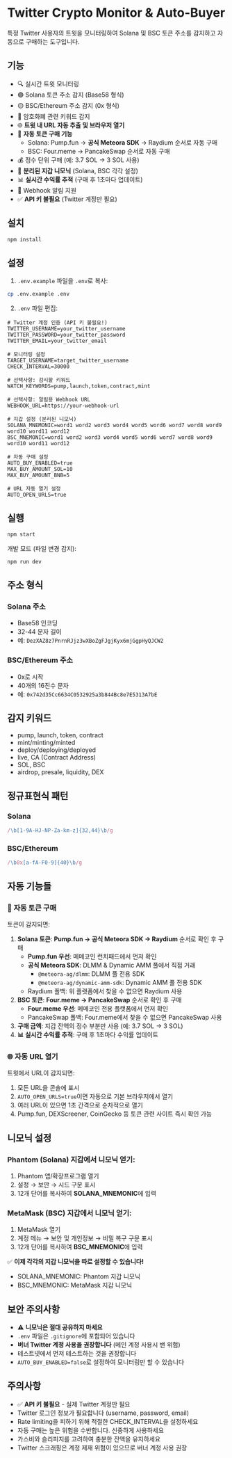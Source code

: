# Twitter Crypto Monitor & Auto-Buyer

특정 Twitter 사용자의 트윗을 모니터링하여 Solana 및 BSC 토큰 주소를 감지하고 자동으로 구매하는 도구입니다.

## 기능

- 🔍 실시간 트윗 모니터링
- 🟣 Solana 토큰 주소 감지 (Base58 형식)
- 🟡 BSC/Ethereum 주소 감지 (0x 형식)
- 🔑 암호화폐 관련 키워드 감지
- 🌐 **트윗 내 URL 자동 추출 및 브라우저 열기**
- 🚀 **자동 토큰 구매 기능**
  - Solana: Pump.fun → **공식 Meteora SDK** → Raydium 순서로 자동 구매
  - BSC: Four.meme → PancakeSwap 순서로 자동 구매
- 💰 정수 단위 구매 (예: 3.7 SOL → 3 SOL 사용)
- 🔐 **분리된 지갑 니모닉** (Solana, BSC 각각 설정)
- 📊 **실시간 수익률 추적** (구매 후 1초마다 업데이트)
- 🔔 Webhook 알림 지원
- ✅ **API 키 불필요** (Twitter 계정만 필요)

## 설치

```bash
npm install
```

## 설정

1. `.env.example` 파일을 `.env`로 복사:
```bash
cp .env.example .env
```

2. `.env` 파일 편집:
```env
# Twitter 계정 인증 (API 키 불필요!)
TWITTER_USERNAME=your_twitter_username
TWITTER_PASSWORD=your_twitter_password  
TWITTER_EMAIL=your_twitter_email

# 모니터링 설정
TARGET_USERNAME=target_twitter_username
CHECK_INTERVAL=30000

# 선택사항: 감시할 키워드
WATCH_KEYWORDS=pump,launch,token,contract,mint

# 선택사항: 알림용 Webhook URL
WEBHOOK_URL=https://your-webhook-url

# 지갑 설정 (분리된 니모닉)
SOLANA_MNEMONIC=word1 word2 word3 word4 word5 word6 word7 word8 word9 word10 word11 word12
BSC_MNEMONIC=word1 word2 word3 word4 word5 word6 word7 word8 word9 word10 word11 word12

# 자동 구매 설정
AUTO_BUY_ENABLED=true
MAX_BUY_AMOUNT_SOL=10
MAX_BUY_AMOUNT_BNB=5

# URL 자동 열기 설정
AUTO_OPEN_URLS=true
```

## 실행

```bash
npm start
```

개발 모드 (파일 변경 감지):
```bash
npm run dev
```

## 주소 형식

### Solana 주소
- Base58 인코딩
- 32-44 문자 길이
- 예: `DezXAZ8z7PnrnRJjz3wXBoZgFJgjKyx6mjGgpHyQJCW2`

### BSC/Ethereum 주소
- 0x로 시작
- 40개의 16진수 문자
- 예: `0x742d35Cc6634C0532925a3b844Bc8e7E5313A7bE`

## 감지 키워드

- pump, launch, token, contract
- mint/minting/minted
- deploy/deploying/deployed
- live, CA (Contract Address)
- SOL, BSC
- airdrop, presale, liquidity, DEX

## 정규표현식 패턴

### Solana
```javascript
/\b[1-9A-HJ-NP-Za-km-z]{32,44}\b/g
```

### BSC/Ethereum
```javascript
/\b0x[a-fA-F0-9]{40}\b/g
```

## 자동 기능들

### 🚀 **자동 토큰 구매**
토큰이 감지되면:
1. **Solana 토큰**: **Pump.fun → 공식 Meteora SDK → Raydium** 순서로 확인 후 구매
   - **Pump.fun 우선**: 메메코인 런치패드에서 먼저 확인
   - **공식 Meteora SDK**: DLMM & Dynamic AMM 풀에서 직접 거래
     - `@meteora-ag/dlmm`: DLMM 풀 전용 SDK
     - `@meteora-ag/dynamic-amm-sdk`: Dynamic AMM 풀 전용 SDK
   - Raydium 폴백: 위 플랫폼에서 찾을 수 없으면 Raydium 사용
2. **BSC 토큰**: **Four.meme → PancakeSwap** 순서로 확인 후 구매
   - **Four.meme 우선**: 메메코인 전용 플랫폼에서 먼저 확인
   - PancakeSwap 폴백: Four.meme에서 찾을 수 없으면 PancakeSwap 사용
3. **구매 금액**: 지갑 잔액의 정수 부분만 사용 (예: 3.7 SOL → 3 SOL)
4. **📊 실시간 수익률 추적**: 구매 후 1초마다 수익률 업데이트

### 🌐 **자동 URL 열기**
트윗에서 URL이 감지되면:
1. 모든 URL을 콘솔에 표시
2. `AUTO_OPEN_URLS=true`이면 자동으로 기본 브라우저에서 열기
3. 여러 URL이 있으면 1초 간격으로 순차적으로 열기
4. Pump.fun, DEXScreener, CoinGecko 등 토큰 관련 사이트 즉시 확인 가능

## 니모닉 설정

### Phantom (Solana) 지갑에서 니모닉 얻기:
1. Phantom 앱/확장프로그램 열기
2. 설정 → 보안 → 시드 구문 표시
3. 12개 단어를 복사하여 **SOLANA_MNEMONIC**에 입력

### MetaMask (BSC) 지갑에서 니모닉 얻기:
1. MetaMask 열기  
2. 계정 메뉴 → 보안 및 개인정보 → 비밀 복구 구문 표시
3. 12개 단어를 복사하여 **BSC_MNEMONIC**에 입력

✅ **이제 각각의 지갑 니모닉을 따로 설정할 수 있습니다!**
- SOLANA_MNEMONIC: Phantom 지갑 니모닉
- BSC_MNEMONIC: MetaMask 지갑 니모닉

## 보안 주의사항

- ⚠️ **니모닉은 절대 공유하지 마세요**
- `.env` 파일은 `.gitignore`에 포함되어 있습니다
- **버너 Twitter 계정 사용을 권장합니다** (메인 계정 사용시 밴 위험)
- 테스트넷에서 먼저 테스트하는 것을 권장합니다
- `AUTO_BUY_ENABLED=false`로 설정하여 모니터링만 할 수 있습니다

## 주의사항

- ✅ **API 키 불필요** - 실제 Twitter 계정만 필요
- Twitter 로그인 정보가 필요합니다 (username, password, email)
- Rate limiting을 피하기 위해 적절한 CHECK_INTERVAL을 설정하세요
- 자동 구매는 높은 위험을 수반합니다. 신중하게 사용하세요
- 가스비와 슬리피지를 고려하여 충분한 잔액을 유지하세요
- Twitter 스크래핑은 계정 제재 위험이 있으므로 버너 계정 사용 권장